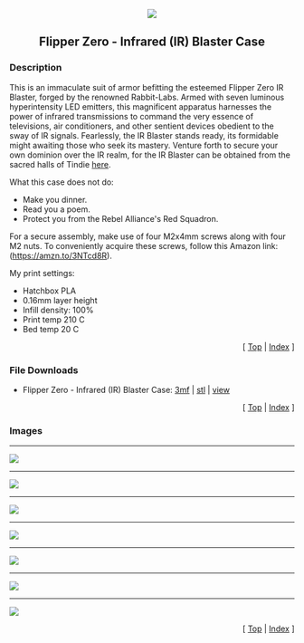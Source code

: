 <a name="top"></a>

<div align="center">
  <img align="center" src="../.github/images/3d.png" />
  <h2 align="center">Flipper Zero - Infrared (IR) Blaster Case</h2>
</div>

### Description

This is an immaculate suit of armor befitting the esteemed Flipper Zero IR Blaster, forged by the renowned Rabbit-Labs. Armed with seven luminous hyperintensity LED emitters, this magnificent apparatus harnesses the power of infrared transmissions to command the very essence of televisions, air conditioners, and other sentient devices obedient to the sway of IR signals. Fearlessly, the IR Blaster stands ready, its formidable might awaiting those who seek its mastery. Venture forth to secure your own dominion over the IR realm, for the IR Blaster can be obtained from the sacred halls of Tindie [here][link-tindie-ir-blaster].

What this case does not do:

- Make you dinner.
- Read you a poem.
- Protect you from the Rebel Alliance's Red Squadron.

For a secure assembly, make use of four M2x4mm screws along with four M2 nuts. To conveniently acquire these screws, follow this Amazon link: (https://amzn.to/3NTcd8R).

My print settings:

- Hatchbox PLA
- 0.16mm layer height
- Infill density: 100%
- Print temp 210 C
- Bed temp 20 C

<p align="right">[ <a href="#top">Top</a> | <a href="../README.md">Index</a> ]</p>

### File Downloads

- Flipper Zero - Infrared (IR) Blaster Case: [3mf][download-3mf] | [stl][download-stl] | [view][view-stl]

<p align="right">[ <a href="#top">Top</a> | <a href="../README.md">Index</a> ]</p>

### Images

---

<img align="center" src="images/preview_01.png" />

---

<img align="center" src="images/preview_02.png" />

---

<img align="center" src="images/preview_03.png" />

---

<img align="center" src="images/preview_04.png" />

---

<img align="center" src="images/preview_05.png" />

---

<img align="center" src="images/preview_06.png" />

---

<img align="center" src="images/preview_07.png" />

<p align="right">[ <a href="#top">Top</a> | <a href="../README.md">Index</a> ]</p>

<!-- LINKS -->

[download-3mf]: https://github.com/CodyTolene/3D-Printing/raw/main/Flipper%20Zero%20-%20Infrared%20(IR)%20Blaster%20Case/flipper-zero-infrared-ir-blaster-case.3mf
[download-stl]: https://github.com/CodyTolene/3D-Printing/raw/main/Flipper%20Zero%20-%20Infrared%20(IR)%20Blaster%20Case/flipper-zero-infrared-ir-blaster-case.stl
[link-flipper-zero]: https://flipperzero.one/
[link-tindie-ir-blaster]: https://www.tindie.com/products/tehrabbitt/flipper-zero-ir-blaster/
[view-stl]: https://github.com/CodyTolene/3D-Printing/blob/main/Flipper%20Zero%20-%20Infrared%20(IR)%20Blaster%20Case/flipper-zero-infrared-ir-blaster-case.stl
